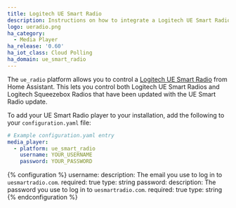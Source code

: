 ```yaml
---
title: Logitech UE Smart Radio
description: Instructions on how to integrate a Logitech UE Smart Radio player into Home Assistant.
logo: ueradio.png
ha_category:
  - Media Player
ha_release: '0.60'
ha_iot_class: Cloud Polling
ha_domain: ue_smart_radio
---
```


The `ue_radio` platform allows you to control a [Logitech UE Smart Radio](https://www.uesmartradio.com) from Home Assistant. This lets you control both Logitech UE Smart Radios and Logitech Squeezebox Radios that have been updated with the UE Smart Radio update.

To add your UE Smart Radio player to your installation, add the following to your `configuration.yaml` file:

```yaml
# Example configuration.yaml entry
media_player:
  - platform: ue_smart_radio
    username: YOUR_USERNAME
    password: YOUR_PASSWORD
```

{% configuration %}
username:
  description: The email you use to log in to `uesmartradio.com`.
  required: true
  type: string
password:
  description: The password you use to log in to `uesmartradio.com`.
  required: true
  type: string
{% endconfiguration %}
